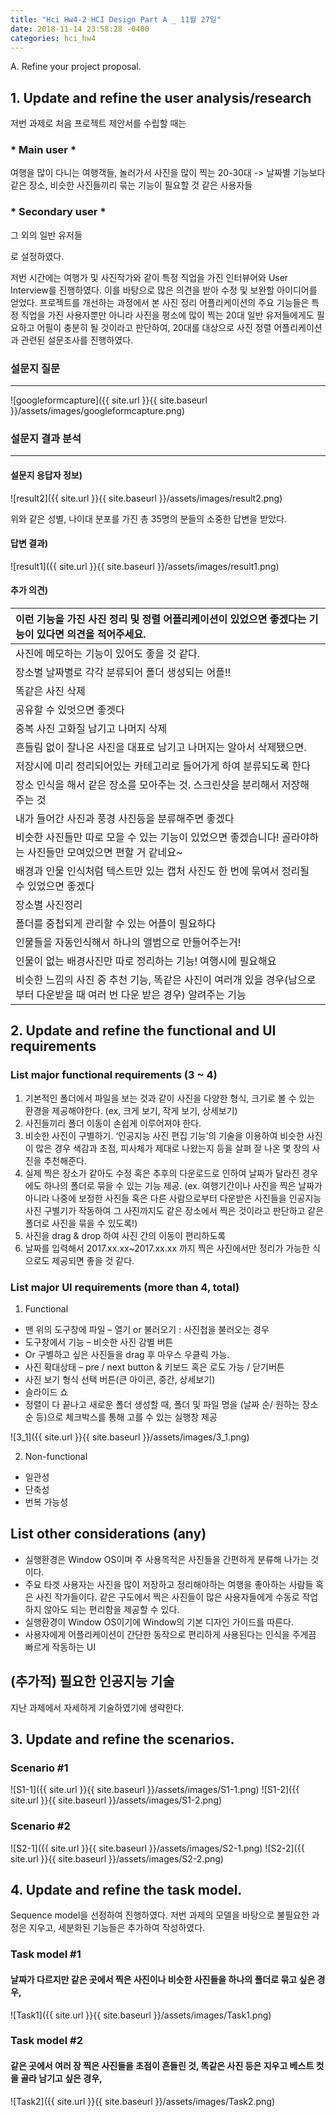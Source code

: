 ```yaml
---
title: "Hci Hw4-2 HCI Design Part A _ 11월 27일"
date: 2018-11-14 23:58:28 -0400
categories: hci_hw4
---
```

A. Refine your project proposal. 

## 1. Update and refine the user analysis/research

저번 과제로 처음 프로젝트 제안서를 수립할 때는

### * Main user * ###
 여행을 많이 다니는 여행객들, 놀러가서 사진을 많이 찍는 20-30대 -> 날짜별 기능보다 같은 장소, 비슷한 사진들끼리 묶는 기능이 필요할 것 같은 사용자들

### * Secondary user * ###
 그 외의 일반 유저들

로 설정하였다. 

저번 시간에는 여행가 및 사진작가와 같이 특정 직업을 가진 인터뷰어와 User Interview를 진행하였다. 이를 바탕으로 많은 의견을 받아 수정 및 보완할 아이디어를 얻었다. 
프로젝트를 개선하는 과정에서 본 사진 정리 어플리케이션의 주요 기능들은 특정 직업을 가진 사용자뿐만 아니라 사진을 평소에 많이 찍는 20대 일반 유저들에게도 필요하고 어필이 충분히 될 것이라고 판단하여, 20대를 대상으로 사진 정렬 어플리케이션과 관련된 설문조사를 진행하였다. 

### 설문지 질문
********

![googleformcapture]({{ site.url }}{{ site.baseurl }}/assets/images/googleformcapture.png)


### 설문지 결과 분석
*******

#### 설문지 응답자 정보)

![result2]({{ site.url }}{{ site.baseurl }}/assets/images/result2.png)

위와 같은 성별, 나이대 분포를 가진 총 35명의 분들의 소중한 답변을 받았다. 

#### 답변 결과)

![result1]({{ site.url }}{{ site.baseurl }}/assets/images/result1.png)

#### 추가 의견)

|이런 기능을 가진 사진 정리 및 정렬 어플리케이션이 있었으면 좋겠다는 기능이 있다면 의견을 적어주세요.|
|:-------|
|사진에 메모하는 기능이 있어도 좋을 것 같다.|
|장소별 날짜별로 각각 분류되어 폴더 생성되는 어플!!|
|똑같은 사진 삭제|
|공유할 수 있엇으면 좋겟다|
|중복 사진 고화질 남기고 나머지 삭제|
|흔들림 없이 잘나온 사진을 대표로 남기고 나머지는 알아서 삭제됐으면.|
|저장시에 미리 정리되어있는 카테고리로 들어가게 하여 분류되도록 한다|
|장소 인식을 해서 같은 장소를 모아주는 것. 스크린샷을 분리해서 저장해 주는 것|
|내가 들어간 사진과 풍경 사진등을 분류해주면 좋겠다|
|비슷한 사진들만 따로 모을 수 있는 기능이 있었으면 좋겠습니다! 골라야하는 사진들만 모여있으면 편할 거 같네요~|
|배경과 인물 인식처럼 텍스트만 있는 캡처 사진도 한 번에 묶여서 정리될 수 있었으면 좋겠다|
|장소별 사진정리|
|폴더를 중첩되게 관리할 수 있는 어플이 필요하다|
|인물들을 자동인식해서 하나의 앨범으로 만들어주는거!|
|인물이 없는 배경사진만 따로 정리하는 기능! 여행시에 필요해요|
|비슷한 느낌의 사진 중 추천 기능, 똑같은 사진이 여러개 있을 경우(남으로 부터 다운받을 때 여러 번 다운 받은 경우) 알려주는 기능|


## 2. Update and refine the functional and UI requirements


### List major functional requirements (3 ~ 4) 

1. 기본적인 폴더에서 파일을 보는 것과 같이 사진을 다양한 형식, 크기로 볼 수 있는 환경을 제공해야한다. (ex, 크게 보기, 작게 보기, 상세보기)
2. 사진들끼리 폴더 이동이 손쉽게 이루어져야 한다.
3. 비슷한 사진이 구별하기. ‘인공지능 사진 편집 기능’의 기술을 이용하여 비슷한 사진이 많은 경우 색감과 초점, 피사체가 제대로 나왔는지 등을 살펴 잘 나온 몇 장의 사진을 추천해준다.
4. 실제 찍은 장소가 같아도 수정 혹은 추후의 다운로드로 인하여 날짜가 달라진 경우에도 하나의 폴더로 묶을 수 있는 기능 제공. (ex. 여행기간이나 사진을 찍은 날짜가 아니라 나중에 보정한 사진들 혹은 다른 사람으로부터 다운받은 사진들을 인공지능 사진 구별기가 작동하여 그 사진까지도 같은 장소에서 찍은 것이라고 판단하고 같은 폴더로 사진을 묶을 수 있도록!)
5. 사진을 drag &  drop 하여 사진 간의 이동이 편리하도록
6. 날짜를 입력해서 2017.xx.xx~2017.xx.xx 까지 찍은 사진에서만 정리가 가능한 식으로도 제공되면 좋을 것 같다.


### List major UI requirements (more than 4, total) 
1. Functional 
* 맨 위의 도구창에 파일 – 열기 or 불러오기 : 사진첩을 불러오는 경우
* 도구창에서 기능 – 비슷한 사진 감별 버튼
* Or 구별하고 싶은 사진들을 drag 후 마우스 우클릭 가능. 
* 사진 확대상태 – pre / next button & 키보드 혹은 로도 가능 / 닫기버튼
* 사진 보기 형식 선택 버튼(큰 아이콘, 중간, 상세보기)
* 슬라이드 쇼
* 정렬이 다 끝나고 새로운 폴더 생성할 때, 폴더 및 파일 명을 (날짜 순/ 원하는 장소 순 등)으로 체크박스를 통해 고를 수 있는 실행창 제공

![3_1]({{ site.url }}{{ site.baseurl }}/assets/images/3_1.png)

2. Non-functional
* 일관성
* 단축성
* 번복 가능성

## List other considerations (any) 
  * 실행환경은 Window OS이며 주 사용목적은 사진들을 간편하게 분류해 나가는 것이다.
  * 주요 타겟 사용자는 사진을 많이 저장하고 정리해야하는 여행을 좋아하는 사람들 혹은 사진 작가들이다. 같은 구도에서 찍은 사진들이 많은 사용자들에게 수동로 작업하지 않아도 되는 편리함을 제공할 수 있다.
  * 실행환경이 Window OS이기에 Window의 기본 디자인 가이드를 따른다.
  * 사용자에게 어플리케이션이 간단한 동작으로 편리하게 사용된다는 인식을 주게끔 빠르게 작동하는 UI
  
## (추가적) 필요한 인공지능 기술
지난 과제에서 자세하게 기술하였기에 생략한다.

## 3. Update and refine the scenarios.  

### Scenario #1

![S1-1]({{ site.url }}{{ site.baseurl }}/assets/images/S1-1.png)
![S1-2]({{ site.url }}{{ site.baseurl }}/assets/images/S1-2.png)


### Scenario #2

![S2-1]({{ site.url }}{{ site.baseurl }}/assets/images/S2-1.png)
![S2-2]({{ site.url }}{{ site.baseurl }}/assets/images/S2-2.png)


## 4. Update and refine the task model.  
Sequence model을 선정하여 진행하였다. 저번 과제의 모델을 바탕으로 불필요한 과정은 지우고, 세분화된 기능들은 추가하여 작성하였다.

### Task model #1
#### 날짜가 다르지만 같은 곳에서 찍은 사진이나 비슷한 사진들을 하나의 폴더로 묶고 싶은 경우,


![Task1]({{ site.url }}{{ site.baseurl }}/assets/images/Task1.png)


### Task model #2
#### 같은 곳에서 여러 장 찍은 사진들을 초점이 흔들린 것, 똑같은 사진 등은 지우고 베스트 컷을 골라 남기고 싶은 경우,


![Task2]({{ site.url }}{{ site.baseurl }}/assets/images/Task2.png)



